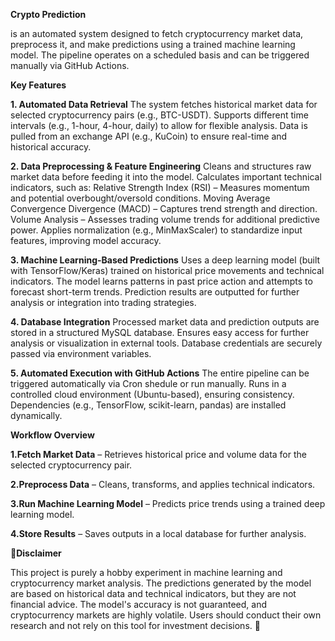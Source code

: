 **Crypto Prediction**

is an automated system designed to fetch cryptocurrency market data, preprocess it, and make predictions using a trained machine learning model. The pipeline operates on a scheduled basis and can be triggered manually via GitHub Actions.

**Key Features**

**1. Automated Data Retrieval**
The system fetches historical market data for selected cryptocurrency pairs (e.g., BTC-USDT).
Supports different time intervals (e.g., 1-hour, 4-hour, daily) to allow for flexible analysis.
Data is pulled from an exchange API (e.g., KuCoin) to ensure real-time and historical accuracy.

**2. Data Preprocessing & Feature Engineering**
Cleans and structures raw market data before feeding it into the model.
Calculates important technical indicators, such as:
Relative Strength Index (RSI) – Measures momentum and potential overbought/oversold conditions.
Moving Average Convergence Divergence (MACD) – Captures trend strength and direction.
Volume Analysis – Assesses trading volume trends for additional predictive power.
Applies normalization (e.g., MinMaxScaler) to standardize input features, improving model accuracy.

**3. Machine Learning-Based Predictions**
Uses a deep learning model (built with TensorFlow/Keras) trained on historical price movements and technical indicators.
The model learns patterns in past price action and attempts to forecast short-term trends.
Prediction results are outputted for further analysis or integration into trading strategies.

**4. Database Integration**
Processed market data and prediction outputs are stored in a structured MySQL database.
Ensures easy access for further analysis or visualization in external tools.
Database credentials are securely passed via environment variables.

**5. Automated Execution with GitHub Actions**
The entire pipeline can be triggered automatically via Cron shedule or run manually.
Runs in a controlled cloud environment (Ubuntu-based), ensuring consistency.
Dependencies (e.g., TensorFlow, scikit-learn, pandas) are installed dynamically.


**Workflow Overview**

**1.Fetch Market Data** – Retrieves historical price and volume data for the selected cryptocurrency pair.

**2.Preprocess Data** – Cleans, transforms, and applies technical indicators.

**3.Run Machine Learning Model** – Predicts price trends using a trained deep learning model.

**4.Store Results** – Saves outputs in a local database for further analysis.


**🚨Disclaimer**

This project is purely a hobby experiment in machine learning and cryptocurrency market analysis. The predictions generated by the model are based on historical data and technical indicators, but they are not financial advice. The model's accuracy is not guaranteed, and cryptocurrency markets are highly volatile. Users should conduct their own research and not rely on this tool for investment decisions. 🚀


